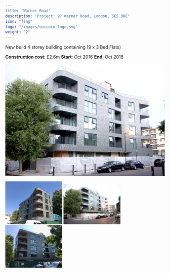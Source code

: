 ```yaml
---
title: "Warner Road"
description: "Project: 97 Warner Road, London, SE5 9NE"
icon: "flag"
logo: "/images/unicorn-logo.svg"
weight: "2"
---
```


New build 4 storey building containing (9 x 3 Bed Flats)

**Construction cost**: £2.6m 
**Start**: Oct 2016 
**End**: Oct 2018

![warner-road-3](warner-road-3.jpg)

![warner-road-1](warner-road-1.jpg)
![warner-road-4](warner-road-4.jpg)
![warner-road-2](warner-road-2.jpg)

